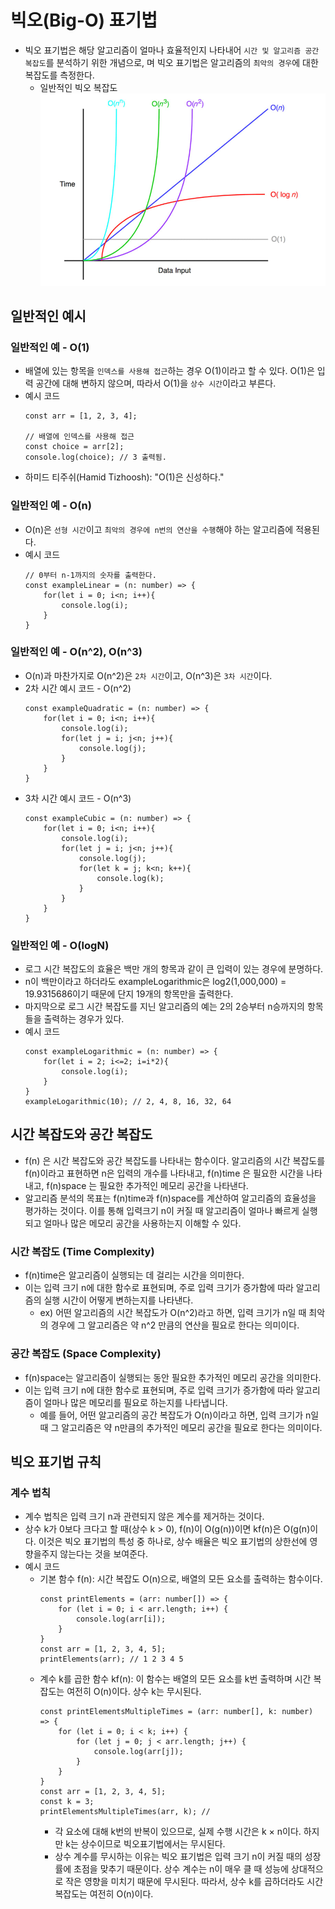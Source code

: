 # 빅오(Big-O) 표기법
- 빅오 표기법은 해당 알고리즘이 얼마나 효율적인지 나타내어 `시간 및 알고리즘 공간 복잡도`를 분석하기 위한 개념으로, 며 빅오 표기법은 알고리즘의 `최악의 경우`에 대한 복잡도를 측정한다.
    - 일반적인 빅오 복잡도
    ![일반적인 빅오 복잡도](../images/image.png)

## 일반적인 예시
### 일반적인 예 - O(1)
- 배열에 있는 항목을 `인덱스를 사용해 접근`하는 경우 O(1)이라고 할 수 있다. O(1)은 입력 공간에 대해 변하지 않으며, 따라서 O(1)을 `상수 시간`이라고 부른다.
- 예시 코드
    ```
    const arr = [1, 2, 3, 4];

    // 배열에 인덱스를 사용해 접근
    const choice = arr[2];
    console.log(choice); // 3 출력됨.
    ```
- 하미드 티주쉬(Hamid Tizhoosh): "O(1)은 신성하다."

### 일반적인 예 - O(n)
- O(n)은 `선형 시간`이고 `최악의 경우에 n번의 연산을 수행`해야 하는 알고리즘에 적용된다.
- 예시 코드
    ```
    // 0부터 n-1까지의 숫자를 출력한다.
    const exampleLinear = (n: number) => {
        for(let i = 0; i<n; i++){
            console.log(i);
        }
    }
    ```

### 일반적인 예 - O(n^2), O(n^3)
- O(n)과 마찬가지로 O(n^2)은 `2차 시간`이고, O(n^3)은 `3차 시간`이다.
- 2차 시간 예시 코드 - O(n^2)
    ```
    const exampleQuadratic = (n: number) => {
        for(let i = 0; i<n; i++){
            console.log(i);
            for(let j = i; j<n; j++){
                console.log(j);
            }
        }
    }
    ```
- 3차 시간 예시 코드 - O(n^3)
    ```
    const exampleCubic = (n: number) => {
        for(let i = 0; i<n; i++){
            console.log(i);
            for(let j = i; j<n; j++){
                console.log(j);
                for(let k = j; k<n; k++){
                    console.log(k);
                }
            }
        }
    }
    ```


### 일반적인 예 - O(logN)
- 로그 시간 복잡도의 효율은 백만 개의 항목과 같이 큰 입력이 있는 경우에 분명하다.
- n이 백만이라고 하더라도 exampleLogarithmic은 log2(1,000,000) = 19.9315686이기 때문에 단지 19개의 항목만을 출력한다.
- 마지막으로 로그 시간 복잡도를 지닌 알고리즘의 예는 2의 2승부터 n승까지의 항목들을 출력하는 경우가 있다.
- 예시 코드
    ```
    const exampleLogarithmic = (n: number) => {
        for(let i = 2; i<=2; i=i*2){
            console.log(i);
        }
    } 
    exampleLogarithmic(10); // 2, 4, 8, 16, 32, 64
    ```


## 시간 복잡도와 공간 복잡도
- f(n) 은 시간 복잡도와 공간 복잡도를 나타내는 함수이다. 알고리즘의 시간 복잡도를 f(n)이라고 표현하면 n은 입력의 개수를 나타내고, f(n)time 은 필요한 시간을 나타내고, f(n)space 는 필요한 추가적인 메모리 공간을 나타낸다.
- 알고리즘 분석의 목표는 f(n)time과 f(n)space를 계산하여 알고리즘의 효율성을 평가하는 것이다. 이를 통해 입력크기 n이 커질 때 알고리즘이 얼마나 빠르게 실행되고 얼마나 많은 메모리 공간을 사용하는지 이해할 수 있다.


### 시간 복잡도 (Time Complexity)
- f(n)time은 알고리즘이 실행되는 데 걸리는 시간을 의미한다.
- 이는 입력 크기 n에 대한 함수로 표현되며, 주로 입력 크기가 증가함에 따라 알고리즘의 실행 시간이 어떻게 변하는지를 나타낸다.
    - ex) 어떤 알고리즘의 시간 복잡도가 O(n^2)라고 하면, 입력 크기가 n일 때 최악의 경우에 그 알고리즘은 약 n^2 만큼의 연산을 필요로 한다는 의미이다.

### 공간 복잡도 (Space Complexity)
- f(n)space는 알고리즘이 실행되는 동안 필요한 추가적인 메모리 공간을 의미한다.
- 이는 입력 크기 n에 대한 함수로 표현되며, 주로 입력 크기가 증가함에 따라 알고리즘이 얼마나 많은 메모리를 필요로 하는지를 나타냅니다.
    - 예를 들어, 어떤 알고리즘의 공간 복잡도가 O(n)이라고 하면, 입력 크기가 n일 때 그 알고리즘은 약 n만큼의 추가적인 메모리 공간을 필요로 한다는 의미이다.


## 빅오 표기법 규칙
### 계수 법칙
- 계수 법칙은 입력 크기 n과 관련되지 않은 계수를 제거하는 것이다.
- 상수 k가 0보다 크다고 할 때(상수 k > 0), f(n)이 O(g(n))이면 kf(n)은 O(g(n)이다. 이것은 빅오 표기법의 특성 중 하나로, 상수 배율은 빅오 표기법의 상한선에 영향을주지 않는다는 것을 보여준다.
- 예시 코드
    - 기본 함수 f(n): 시간 복잡도 O(n)으로, 배열의 모든 요소를 출력하는 함수이다.
        ```
        const printElements = (arr: number[]) => {
            for (let i = 0; i < arr.length; i++) {
                console.log(arr[i]);
            }
        }
        const arr = [1, 2, 3, 4, 5];
        printElements(arr); // 1 2 3 4 5
        ```
    - 계수 k를 곱한 함수 kf(n): 이 함수는 배열의 모든 요소를 k번 출력하며 시간 복잡도는 여전히 O(n)이다. 상수 k는 무시된다.
        ```
        const printElementsMultipleTimes = (arr: number[], k: number) => {
            for (let i = 0; i < k; i++) {
                for (let j = 0; j < arr.length; j++) {
                    console.log(arr[j]);
                }
            }
        }
        const arr = [1, 2, 3, 4, 5];
        const k = 3;
        printElementsMultipleTimes(arr, k); // 
        ```
        - 각 요소에 대해 k번의 반복이 있으므로, 실제 수행 시간은 k × n이다. 하지만 k는 상수이므로 빅오표기법에서는 무시된다.
        - 상수 계수를 무시하는 이유는 빅오 표기법은 입력 크기 n이 커질 때의 성장률에 초점을 맞추기 때문이다. 상수 계수는 n이 매우 클 때 성능에 상대적으로 작은 영향을 미치기 때문에 무시된다. 따라서, 상수 k를 곱하더라도 시간 복잡도는 여전히 O(n)이다.